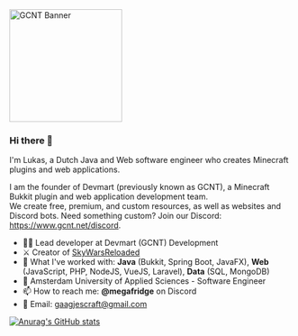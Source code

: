 <a href="https://www.gcnt.net/" title="GCNT - Custom Professional Minecraft Development">
<img src="https://www.gcnt.net/inc/img/banner.png" alt="GCNT Banner" height="200px">
</a>
  
### Hi there 👋
I'm Lukas, a Dutch Java and Web software engineer who creates Minecraft plugins and web applications.

I am the founder of Devmart (previously known as GCNT), a Minecraft Bukkit plugin and web application development team.  
We create free, premium, and custom resources, as well as websites and Discord bots.
Need something custom? Join our Discord: https://www.gcnt.net/discord.

- 👨‍💻 Lead developer at Devmart (GCNT) Development
- ⚔️ Creator of [SkyWarsReloaded](https://www.gcnt.net/swr)
- 🧠 What I've worked with: **Java** (Bukkit, Spring Boot, JavaFX), **Web** (JavaScript, PHP, NodeJS, VueJS, Laravel), **Data** (SQL, MongoDB)
- 🏫 Amsterdam University of Applied Sciences - Software Engineer
- 📫 How to reach me: **@megafridge** on Discord
- 📧 Email: gaagjescraft@gmail.com

[![Anurag's GitHub stats](https://github-readme-stats.vercel.app/api?username=lukasvdgaag&show_icons=true&include_all_commits=true&theme=buefy&hide_border=true&count_private=true)](https://github.com/anuraghazra/github-readme-stats)
